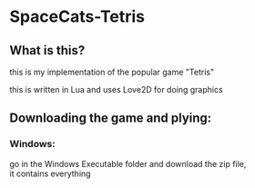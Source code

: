 # SpaceCats-Tetris

## What is this?
this is my implementation of the popular game "Tetris"

this is written in Lua and uses Love2D for doing graphics

## Downloading the game and plying:

### Windows:
go in the Windows Executable folder and download the zip file,  
it contains everything
